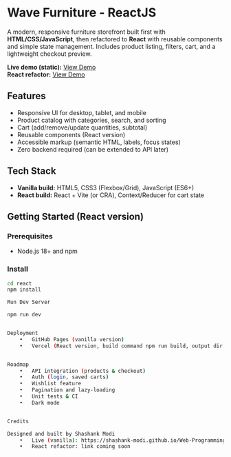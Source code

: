 # Wave Furniture - ReactJS

A modern, responsive furniture storefront built first with **HTML/CSS/JavaScript**, then refactored to **React** with reusable components and simple state management. Includes product listing, filters, cart, and a lightweight checkout preview.

**Live demo (static):** [View Demo](https://shashank-modi.github.io/Web-Programming-Mini-Project/)  
**React refactor:** [View Demo](https://wave-furniture-react-js.vercel.app)


## Features
- Responsive UI for desktop, tablet, and mobile  
- Product catalog with categories, search, and sorting  
- Cart (add/remove/update quantities, subtotal)  
- Reusable components (React version)  
- Accessible markup (semantic HTML, labels, focus states)  
- Zero backend required (can be extended to API later)  


## Tech Stack
- **Vanilla build:** HTML5, CSS3 (Flexbox/Grid), JavaScript (ES6+)  
- **React build:** React + Vite (or CRA), Context/Reducer for cart state  


## Getting Started (React version)

### Prerequisites
- Node.js 18+ and npm

### Install
```bash
cd react
npm install

Run Dev Server

npm run dev


Deployment
	•	GitHub Pages (vanilla version)
	•	Vercel (React version, build command npm run build, output dir dist)


Roadmap
	•	API integration (products & checkout)
	•	Auth (login, saved carts)
	•	Wishlist feature
	•	Pagination and lazy-loading
	•	Unit tests & CI
	•	Dark mode


Credits

Designed and built by Shashank Modi
	•	Live (vanilla): https://shashank-modi.github.io/Web-Programming-Mini-Project/
	•	React refactor: link coming soon
